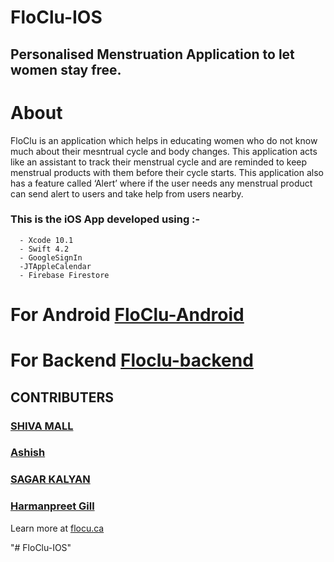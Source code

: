 # FloClu-IOS
## Personalised Menstruation Application to let women stay free.

# About
FloClu is an application which helps in educating women who do not know
much about their mesntrual cycle and body changes. This application acts
like an assistant to track their menstrual cycle and are reminded to keep
menstrual products with them before their cycle starts. This application
also has a feature called ‘Alert’ where if the user needs any menstrual
product can send alert to users and take help from users nearby. 

###  This is the iOS App developed using :-
      - Xcode 10.1
      - Swift 4.2
      - GoogleSignIn
      -JTAppleCalendar
      - Firebase Firestore
      
      
# For Android [FloClu-Android](https://github.com/AshishProjects/FloClu-Android)
# For Backend [Floclu-backend](https://github.com/AshishProjects/FloClu-Backend)
        
      
      
      
## CONTRIBUTERS
### [SHIVA MALL](https://github.com/Shivamall)
### [Ashish](https://github.com/AshishProjects)
### [SAGAR KALYAN](https://github.com/sagarkalyan)
### [Harmanpreet Gill](https://github.com/iamharmangill)


Learn more at [flocu.ca](https://floclu.ca)

"# FloClu-IOS" 
